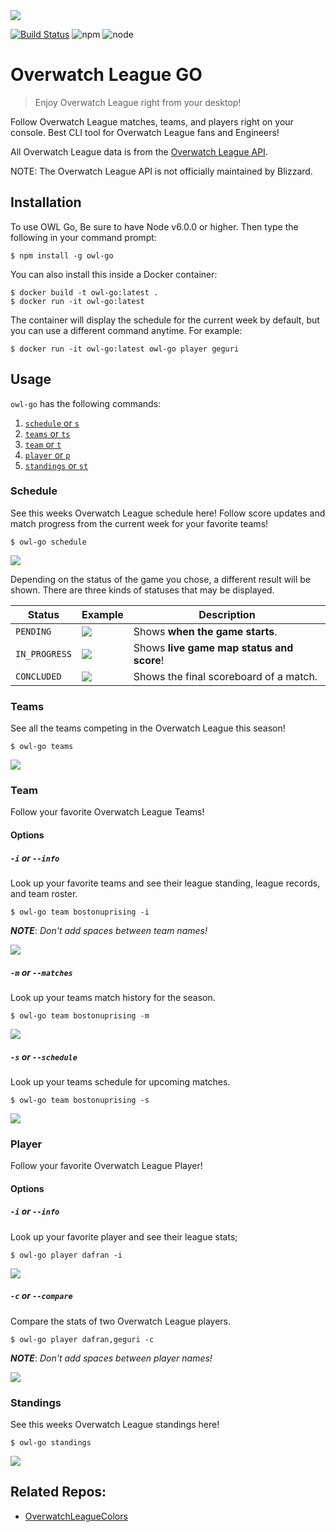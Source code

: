 <img src="https://acupoftee.github.io/images/owlshort.png">

[![Build Status](https://travis-ci.com/acupoftee/OverwatchLeagueGO.svg?branch=master)](https://travis-ci.com/acupoftee/OverwatchLeagueGO) ![npm](https://img.shields.io/npm/v/owl-go.svg) ![node](https://img.shields.io/node/v/owl-go.svg)
# Overwatch League GO
> Enjoy Overwatch League right from your desktop!

Follow Overwatch League matches, teams, and players right on your console. Best CLI tool for Overwatch League fans and Engineers!

All Overwatch League data is from the [Overwatch League API](https://api.overwatchleague.com).

NOTE: The Overwatch League API is not officially maintained by Blizzard. 

## Installation

To use OWL Go, Be sure to have Node v6.0.0 or higher. Then type the following in your command prompt: 
```
$ npm install -g owl-go
```
You can also install this inside a Docker container:
```
$ docker build -t owl-go:latest .
$ docker run -it owl-go:latest
```

The container will display the schedule for the current week by default, but you can use a different command anytime. For example:
```
$ docker run -it owl-go:latest owl-go player geguri
```
## Usage
`owl-go` has the following commands:
1. [`schedule` or `s`](#Schedule)
2. [`teams` or `ts`](#Teams)
3. [`team` or `t`](#Team)
4. [`player` or `p`](#Player)
5. [`standings` or `st`](#Standings)

### Schedule
See this weeks Overwatch League schedule here! Follow score updates and match progress from the current week for your favorite teams!
```
$ owl-go schedule
```

<!-- <img src ="https://acupoftee.github.io/images/owlgo/schedule.png"> -->
<img src="https://thumbs.gfycat.com/SlimySpectacularCatbird-small.gif">

Depending on the status of the game you chose, a different result will be shown. There are three kinds of statuses that may be displayed.

| Status              | Example                                                                                                                                                                 | Description                                                                                                                                                             |
| ------------------- | ----------------------------------------------------------------------------------------------------------------------------------------------------------------------- | ----------------------------------------------------------------------------------------------------------------------------------------------------------------------- |
| `PENDING` | <img src="https://raw.githubusercontent.com/acupoftee/acupoftee.github.io/master/images/owlgo/pending.png">             | Shows **when the game starts**.  |
| `IN_PROGRESS`      |<img src="https://raw.githubusercontent.com/acupoftee/acupoftee.github.io/master/images/owlgo/progress.png">            | Shows **live game map status and score**!          |
| `CONCLUDED`     | <img src="https://raw.githubusercontent.com/acupoftee/acupoftee.github.io/master/images/owlgo/concluded.png">             | Shows the final scoreboard of a match.                                                                                                          |
   
### Teams
See all the teams competing in the Overwatch League this season!

```
$ owl-go teams
```

<!-- <img src="https://raw.githubusercontent.com/acupoftee/acupoftee.github.io/master/images/owlgo/teams.png" height="700"> -->
<img src="https://thumbs.gfycat.com/FeistyDirtyGermanwirehairedpointer-small.gif">

### Team
Follow your favorite Overwatch League Teams!

#### Options
##### `-i` or `--info`
Look up your favorite teams and see their league standing, league records, and team roster.

```
$ owl-go team bostonuprising -i
```
***NOTE***: *Don't add spaces between team names!*

<!-- <img src="https://raw.githubusercontent.com/acupoftee/acupoftee.github.io/master/images/owlgo/team.png" height="500"> -->
<img src="https://thumbs.gfycat.com/VariableConsciousBurro-small.gif">

##### `-m` or `--matches`
Look up your teams match history for the season.

```
$ owl-go team bostonuprising -m
```

<!-- <img src="https://raw.githubusercontent.com/acupoftee/acupoftee.github.io/master/images/owlgo/team_matches.png"> -->
<img src="https://thumbs.gfycat.com/WellgroomedFocusedAplomadofalcon-small.gif">

##### `-s` or `--schedule`
Look up your teams schedule for upcoming matches.

```
$ owl-go team bostonuprising -s
```

<!-- <img src="https://raw.githubusercontent.com/acupoftee/acupoftee.github.io/master/images/owlgo/team_schedule.png"> -->
<img src="https://thumbs.gfycat.com/ImprobableThisLark-small.gif">

### Player
Follow your favorite Overwatch League Player!

#### Options
##### `-i` or `--info`
Look up your favorite player and see their league stats;

```
$ owl-go player dafran -i
```

<!-- <img src="https://raw.githubusercontent.com/acupoftee/acupoftee.github.io/master/images/owlgo/player.png"> -->
<img src="https://thumbs.gfycat.com/EnchantedWindyAardwolf-small.gif">


##### `-c` or `--compare`
Compare the stats of two Overwatch League players.

```
$ owl-go player dafran,geguri -c
```
***NOTE***: *Don't add spaces between player names!*

<!-- <img src="https://raw.githubusercontent.com/acupoftee/acupoftee.github.io/master/images/owlgo/player_compare.png"> -->
<img src="https://thumbs.gfycat.com/KnobbyExcitableKentrosaurus-small.gif">

### Standings
See this weeks Overwatch League standings here! 

```
$ owl-go standings
```

<!-- <img src ="https://acupoftee.github.io/images/owlgo/stand.png" height="500"> -->
<img src="https://thumbs.gfycat.com/InfantileHarmfulCrane-small.gif">

## Related Repos:
- [OverwatchLeagueColors](https://github.com/acupoftee/OverwatchLeagueColors)